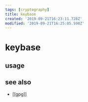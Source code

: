 ```yaml
---
tags: [cryptography]
title: keybase
created: '2019-09-21T16:23:11.728Z'
modified: '2019-09-21T16:25:05.598Z'
---
```


# keybase


## usage

## see also
- [[gpg]]

